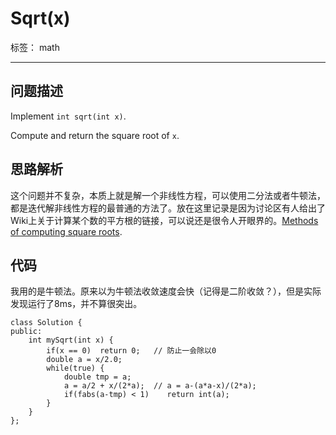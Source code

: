 ﻿# Sqrt(x)

标签： math

---

## 问题描述
Implement `int sqrt(int x)`.

Compute and return the square root of `x`.

## 思路解析
这个问题并不复杂，本质上就是解一个非线性方程，可以使用二分法或者牛顿法，都是迭代解非线性方程的最普通的方法了。放在这里记录是因为讨论区有人给出了Wiki上关于计算某个数的平方根的链接，可以说还是很令人开眼界的。[Methods of computing square roots](https://en.wiki2.org/wiki/Methods_of_computing_square_roots).

## 代码
我用的是牛顿法。原来以为牛顿法收敛速度会快（记得是二阶收敛？），但是实际发现运行了8ms，并不算很突出。

```
class Solution {
public:
    int mySqrt(int x) {
        if(x == 0)  return 0;   // 防止一会除以0
        double a = x/2.0;
        while(true) {
            double tmp = a;
            a = a/2 + x/(2*a);  // a = a-(a*a-x)/(2*a);
            if(fabs(a-tmp) < 1)    return int(a);
        }
    }
};
```





